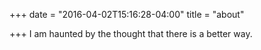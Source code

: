 +++
date = "2016-04-02T15:16:28-04:00"
title = "about"

+++
I am haunted by the thought that there is a better way.

